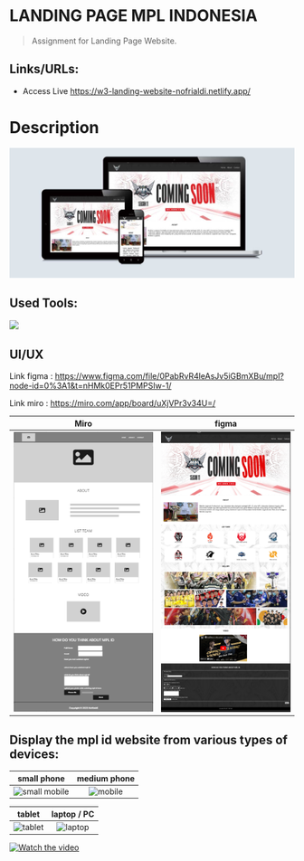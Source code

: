 # LANDING PAGE MPL INDONESIA

> Assignment for Landing Page Website.

## Links/URLs:

- Access Live <https://w3-landing-website-nofrialdi.netlify.app/>

# Description

![banner](images/banner.jpg)

## Used Tools:

[![](https://skillicons.dev/icons?i=git,github,vscode,figma,html,css,javascript)]()

## UI/UX

Link figma : <https://www.figma.com/file/0PabRvR4leAsJv5iGBmXBu/mpl?node-id=0%3A1&t=nHMk0EPr51PMPSIw-1/>

Link miro : <https://miro.com/app/board/uXjVPr3v34U=/>

|       **Miro**       |         **figma**          |
| :------------------: | :------------------------: |
| ![](images/miro.png) | ![figma](images/figma.png) |

## Display the mpl id website from various types of devices:

|             **small phone**              |       **medium phone**       |
| :--------------------------------------: | :--------------------------: |
| ![small mobile](images/mobile-small.gif) | ![mobile](images/mobile.gif) |

|          **tablet**          |       **laptop / PC**        |
| :--------------------------: | :--------------------------: |
| ![tablet](images/tablet.gif) | ![laptop](images/laptop.gif) |

[![Watch the video](https://i.imgur.com/vKb2F1B.png)](https://drive.google.com/file/d/1OJpMSpF29G2ylZmbWBdfDBMhXWRY9zs8/view?usp=share_link)
